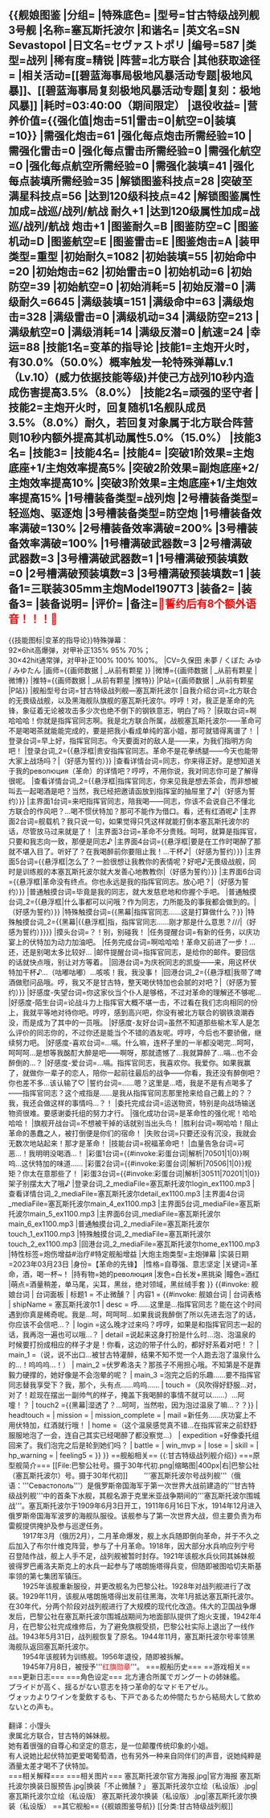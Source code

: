 {{舰娘图鉴 
|分组=
|特殊底色=
|型号=甘古特级战列舰3号舰
|名称=塞瓦斯托波尔
|和谐名=
|英文名=SN Sevastopol
|日文名=セヴァストポリ
|编号=587
|类型=战列
|稀有度=精锐
|阵营=北方联合
|其他获取途径=<!--【无则不填】-->
|相关活动=[[碧蓝海事局极地风暴活动专题|极地风暴]]、[[碧蓝海事局复刻极地风暴活动专题|复刻：极地风暴]]
|耗时=03:40:00（期间限定）
|退役收益=<!--无法退役则填无法退役，否则不填-->
|营养价值={{强化值|炮击=51|雷击=0|航空=0|装填=10}}
|需强化炮击=61
|强化每点炮击所需经验=10
|需强化雷击=0
|强化每点雷击所需经验=0
|需强化航空=0
|强化每点航空所需经验=0
|需强化装填=41
|强化每点装填所需经验=35
|解锁图鉴科技点=28
|突破至满星科技点=56
|达到120级科技点=42
|解锁图鉴属性加成=战巡/战列/航战 耐久+1
|达到120级属性加成=战巡/战列/航战 炮击+1
|图鉴耐久=B
|图鉴防空=C
|图鉴机动=D
|图鉴航空=E
|图鉴雷击=E
|图鉴炮击=A
|装甲类型=重型
|初始耐久=1082
|初始装填=55
|初始命中=20
|初始炮击=62
|初始雷击=0
|初始机动=6
|初始防空=39
|初始航空=0
|初始消耗=5
|初始反潜=0
|满级耐久=6645
|满级装填=151
|满级命中=63
|满级炮击=328
|满级雷击=0
|满级机动=34
|满级防空=213
|满级航空=0
|满级消耗=14
|满级反潜=0
|航速=24
|幸运=88
|技能1名=变革的指导论
|技能1=主炮开火时，有30.0%（50.0%）概率触发一轮特殊弹幕Lv.1（Lv.10）(威力依据技能等级)并使己方战列10秒内造成伤害提高3.5%（8.0%）
|技能2名=顽强的坚守者
|技能2=主炮开火时，回复随机1名舰队成员3.5%（8.0%）耐久，若回复对象属于北方联合阵营则10秒内额外提高其机动属性5.0%（15.0%）
|技能3名=
|技能3=
|技能4名=
|技能4=
|突破1阶效果=主炮底座+1/主炮效率提高5%
|突破2阶效果=副炮底座+2/主炮效率提高10%
|突破3阶效果=主炮底座+1/主炮效率提高15%
|1号槽装备类型=战列炮
|2号槽装备类型=轻巡炮、驱逐炮
|3号槽装备类型=防空炮
|1号槽装备效率满破=130%
|2号槽装备效率满破=200%
|3号槽装备效率满破=100%
|1号槽满破武器数=3
|2号槽满破武器数=3
|3号槽满破武器数=1
|1号槽满破预装填数=0
|2号槽满破预装填数=3
|3号槽满破预装填数=1
|装备1=三联装305mm主炮Model1907T3
|装备2=
|装备3=
|装备说明=
|评价=
|备注=<span style="color:red;">💓誓约后有8个额外语音！！！💓</span>
----
{{技能图标|变革的指导论}}特殊弹幕：<br>
92×6hit高爆弹，对甲补正135% 95% 70%；<br>
30×42hit通常弹，对甲补正100% 100% 100%。
|CV=久保田 未夢 / くぼた みゆ / みゆたん
|画师={{画师数据 | _从前有颗星 }}
|微博={{画师数据 | _从前有颗星 |微博}}
|推特={{画师数据 | _从前有颗星 |推特}}
|P站={{画师数据 | _从前有颗星 |P站}}
|舰船型号台词=甘古特级战列舰—塞瓦斯托波尔
|自我介绍台词=北方联合的无畏级战舰，以及黑海舰队旗舰的塞瓦斯托波尔。哼哼！对，我正是革命的先锋，象征着无论被攻击多少次也绝不倒下的钢铁意志，明白了吗？
|获取台词=啊哈哈哈！你就是指挥官同志啊。我是北方联合所属，战舰塞瓦斯托波尔——革命可不是喝喝茶就能能完成的，要是把我小看成单纯的富小姐，那可就错得离谱了！
|登录台词=早上好，指挥官同志。今天要面对的敌人是——来，为我们指明方向吧！
|登录台词_2={{悬浮框|贵安指挥官同志。革命不是花拳绣腿——今天也能带大家上战场吗？|（好感为誓约）}}
|查看详情台词=同志，你来得正好。是想知道关于我的революция（革命）的详情吧？哼哼，不用你说，我对同志你可是了解得很呢。
|查看详情台词_2={{悬浮框|指挥官同志，你来见我是想去茶会，而非想被叫去一起喝酒是吧？当然，我已经把邀请函放到指挥室的抽屉里了♪|（好感为誓约）}}
|主界面1台词=来吧指挥官同志，陪我喝——同志，你该不会说自己不懂北方联合的作风吧？…喝不惯伏特加？那可不能作为借口。看，还有红酒呢♪
|主界面2台词=舰载机？我只说一句，如果觉得只凭这样就能打倒本塞瓦斯托波尔的话，尽管放马过来就是了！
|主界面3台词=革命不分贵贱。呵呵，就算是指挥官，只要和我志向一致，那便是同志♪
|主界面4台词={{悬浮框|要是在工作时喝醉了那就不堪入目了。听好了？在我喝醉前你要阻止我！…干杯♪|（好感为誓约）}}
|主界面5台词={{悬浮框|怎么了？一脸很想让我教你的表情呢？好吧♪无畏级战舰，同时是训练舰的本塞瓦斯托波尔就大发善心地教教你|（好感为誓约）}}
|主界面6台词={{悬浮框|革命没有终点。你也永远是我的指挥官同志。放心吧？|（好感为誓约）}}
|普通触摸台词=毕竟是我的同志，就大发慈悲地和你握个手吧。
|普通触摸台词_2={{悬浮框|什么事都可以问哦？作为同志，力所能及的事我都会做到的。|（好感为誓约）}}
|特殊触摸台词={{黑幕|指挥官同志……这是打算做什么？}}
|特殊触摸台词_2={{黑幕|{{悬浮框|指，指挥官同志……刚才那是什么意思？///|（好感为誓约）}}}}
|摸头台词=？！别，别碰我！
|任务提醒台词=有新的任务，以庆功宴上的伏特加为动力加油吧。
|任务完成台词=啊哈哈哈！革命又前进了一步！…还，还是别喝太多比较好…
|邮件提醒台词=指挥官同志，是给你的邮件。要回信的话就快点哦，别让对方等着。
|回港台词=为庆祝同志的凯旋——来，用这杯伏特加干杯♪…（咕嘟咕嘟）…咳咳！我，我没事！
|回港台词_2={{悬浮框|我带了啤酒做慰问品哦。哼，我又不是甘古特，整天喝伏特加也会腻的对吧？|（好感为誓约）}}
|好感度-失望台词=你这家伙当个仆人是够格，不过对革命的理解还不够呢…
|好感度-陌生台词=论战斗力上指挥官大概不堪一击，不过看在我们志向相同的份上，我就平等地对待你吧。哼哼，感到高兴吧，你没有被北方联合的钢铁浪潮吞没，而是成为了其中的一员哦。
|好感度-友好台词=虽然不知道那些榆木军人是怎么评价的同志你的，不过你还是能当个不错的酒友呢。哼哼，今后也不要骄傲，继续努力吧。
|好感度-喜欢台词=…嗝。什么嘛，连杯子里的一半都没喝完…呵呵，呵呵呵…是想等我酩酊大醉是吧——啊呀，那就遗憾了…我就算醉了…嗝…也不会醉倒的…？
|好感度-爱台词=…嗝。指挥官同志，我喜欢你。我爱你。如果我赢了，就做你一辈子的恋人，陪你一起前往最后的战争——你看，我还没有醉倒吧？你也差不多…该认输了♡
|誓约台词=……嗯？这里是…唔，我是不是有点喝多了——指挥官同志？这个戒指是……是我从指挥官同志那里抢来给自己戴上的？？我，我还会做这样的事情吗…？！
|委托完成台词=运送物资，特别是向战场输送物资很难。要感谢委托组的努力才行。
|强化成功台词=是革命性的强化呢！哈哈哈哈！
|旗舰开战台词=不想被干掉的话就别当出头鸟！
|胜利台词=啊哈哈！阻止革命的愚蠢之人，被打倒便是你们的宿命！
|失败台词=只要还没有沉没，我就会无数次地站起来！那才是革命！
|技能台词=祝福革命吧！
|血量告急台词=可恶…！我明明没喝酒…！
|彩蛋1台词={{#invoke:彩蛋台词|解析|70501|1|0}}啊呜…这伏特加的味道……
|彩蛋2台词={{#invoke:彩蛋台词|解析|70506|1|0}}规矩？你太在意那些了！
|彩蛋3台词={{#invoke:彩蛋台词|解析|30511|70201|1|0}}架子别摆太大了哦♪
|登录台词_2_mediaFile=塞瓦斯托波尔login_ex1100.mp3
|查看详情台词_2_mediaFile=塞瓦斯托波尔detail_ex1100.mp3
|主界面4台词_mediaFile=塞瓦斯托波尔main_4_ex1100.mp3
|主界面5台词_mediaFile=塞瓦斯托波尔main_5_ex1100.mp3
|主界面6台词_mediaFile=塞瓦斯托波尔main_6_ex1100.mp3
|普通触摸台词_2_mediaFile=塞瓦斯托波尔touch_1_ex1100.mp3
|特殊触摸台词_2_mediaFile=塞瓦斯托波尔touch_2_ex1100.mp3
|回港台词_2_mediaFile=塞瓦斯托波尔home_ex1100.mp3
|特性标签=炮伤增益#治疗#特定舰船增益
|大炮主炮类型=主炮弹幕
|实装日期=2023年03月23日
|身份=【革命的先锋】
|性格=自尊强、意志坚定
|关键词=革命，酒，喝一杯~！
|持有物=她的революция
|发色=白长发+黑挑染
|瞳色=酒红
|萌点=酒量稍差，单马尾，尖耳，黑丝，绝对领域，黑丝绒手套
}}
{{#invoke: 舰娘台词 | 台词面板 
| 标题1 = 不止微醺？
| 内容1 = {{#invoke: 舰娘台词 | 台词表格
  | shipName = 塞瓦斯托波尔1
  | desc = 呼……这里是…指挥官同志？能在这个时间遇到你真是稀奇呢。我是…呵，呵呵呵…如果我说我醉倒了所以先进去泡了的话，你应该不会信吧…？
  | login =这么晚才过来吗？哼哼，如果是和指挥官同志一起的话，我再泡一遍也可以哦…？
  | detail =说起来这身打扮是什么时…泡、泡温泉的时候要打扮成相应的样子才是！你看，这边的带子什么的，都好好系着对吧！？
  | main_1 =（说，说不出口…被甘古特灌醉，结果不知不觉一个人跑去泡了温泉什么的…！呜呜呜…！）
  | main_2 =伏罗希洛夫？那孩子不用担心哦。不知第是不是靠毅力硬撑的，她好像是不会泡晕的呢？
  | main_3 =泡完之后的乐趣……要不指挥官同志替我享受下？我，那个，头有点……呜呜……
  | touch =（风吹得好舒服…对，对了！趁现在摆出一副帅气的样子，掩盖下我喝醉的事情不就可以……）…阿嚏！？
  | touch2 ={{黑幕|湿透了？…呵呵，当然啦，因为泡过温泉了嘛…？？}}
  | headtouch = <!--摸头台词-->
  | mission = <!--任务提醒-->
  | mission_complete = <!--任务完成-->
  | mail =新任务……庆功宴上不用伏特加，红酒就行哦！
  | home =（这个温泉感觉真不错…在指挥官来之前舒舒服服地泡了一会，连自己其实已经喝醉了都没察觉…）
  | expedition =好像委托组回来了。我们泡完之后是轮到她们吗？
  | battle = <!--旗舰开战-->
  | win_mvp = <!--胜利台词-->
  | lose = <!--战斗失败-->
  | skill = <!--技能-->
  | hp_warning = <!--血量告急-->
  | feeling5 = <!--好感度-爱-->
  }}
}}
==舰船相关==
{{:甘古特级战列舰介绍}}
===原型舰简介===
[[File:巴黎公社号。摄于30年代初.png|缩略图|400px|右|巴黎公社（塞瓦斯托波尔）号。摄于30年代初]]
　　'''塞瓦斯托波尔号战列舰'''（俄语：'''Севастополь'''）是俄罗斯帝国海军于第一次世界大战前建造的'''甘古特级战列舰'''中的首条下水舰，其舰名源于克里米亚战争期间的'''塞瓦斯托波尔围城战'''。塞瓦斯托波尔于1909年6月3日开工，1911年6月16日下水，1914年12月进入俄罗斯帝国海军波罗的海舰队服役。该舰参与了第一次世界大战，但主要负责为布雷舰提供掩护及参与巡逻任务。<br>
　　1917年3月（俄历2月），二月革命爆发，舰上水兵随即倒向革命，并于不久之后加入了布尔什维克阵营，参与了十月革命。1918年，因大部分水兵响应列宁号召登陆作战，舰上人手不足，战列舰被暂时封存。1921年该舰水兵伙同其姊妹舰彼得罗巴甫洛夫斯克上的水兵一起参与了喀朗施塔得兵变，但随即被图哈切夫斯基率领的第七集团军镇压。<br>
　　1925年该舰重新服役，并更改舰名为巴黎公社。1928年对战列舰进行了改装。1929年11月，该舰从喀朗施塔得出发前往黑海，次年1月抵达塞瓦斯托波尔。在30年代，分两个阶段对战列舰进行了大规模的现代化改造。伟大的卫国战争爆发后，巴黎公社在塞瓦斯托波尔围城战期间为地面部队提供了炮火支援，1942年4月，在巴黎公社完成维修后，为了避免旗舰受损，巴黎公社实际上退出了一线作战。1943年5月31日，战列舰恢复了原名。1944年11月，塞瓦斯托波尔号率领黑海舰队返回塞瓦斯托波尔。<br>
　　1954年该舰转为训练舰。1956年退役，随即被拆解。<br>
　　1945年7月8日，被授予'''<span style="color:red;">红旗勋章</span>'''。
===舰船历史===
==游戏相关==
===更新日志===
===角色设定===
北方連合所属でガングートの姉妹艦。<br>
プライドが高く、揺るがない意志を持つ革命的なマドモアゼル。<br>
ヴォッカよりワインを愛飲するも、下戸であるため仲間たちから結局大して飲めないとの声も。<br>
<br>
翻译：小馒头<br>
隶属北方联合，甘古特的姊妹舰。<br>
她有着很强的自尊心和坚定的意志，是一位颠覆传统印象的小姐。<br>
有人说她比起伏特加更爱喝葡萄酒，也有另外一种来自同伴们的声音，说她纯粹是酒量太差才喝不了伏特加。<br>
===相关解释===
===相关图片===
<gallery mode="packed" heights="250px">
塞瓦斯托波尔官方海报.jpg|官方海报
塞瓦斯托波尔换装日服预告.jpg|换装「不止微醺？」
塞瓦斯托波尔立绘（私设版）.jpg|塞瓦斯托波尔立绘（私设版）
塞瓦斯托波尔换装（私设版）.jpg|塞瓦斯托波尔换装（私设版）
</gallery>
==其它舰船==
{{舰娘图鉴导航}}
[[分类:甘古特级战列舰]]